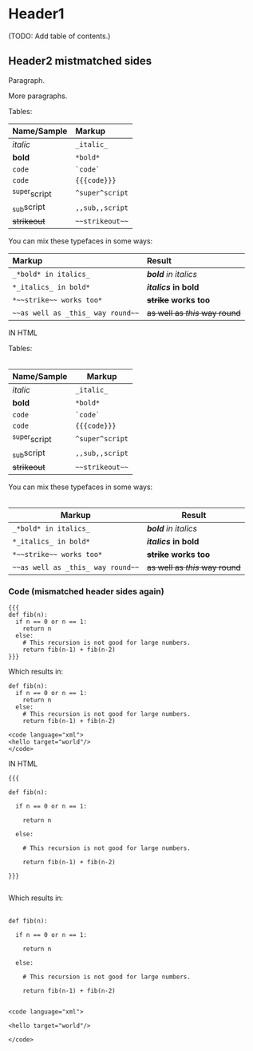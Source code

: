 # Header1

(TODO: Add table of contents.)

## Header2 mistmatched sides

Paragraph.

More paragraphs.

Tables:

|**Name/Sample**   | **Markup**       |
|:-----------------|:-----------------|
|  _italic_        | ` _italic_ `       |
|  **bold**         | ` *bold* `         |
|  ` code `         | `` `code` ``     |
|  ` code `        | ` {{{code}}} `     |
|  <sup>super</sup>script  | ` ^super^script `  |
|  <sub>sub</sub>script  | ` ,,sub,,script `  |
| ~~strikeout~~    | ` ~~strikeout~~ `  |

You can mix these typefaces in some ways:

|       **Markup**                    |        **Result**                 |
|:------------------------------------|:----------------------------------|
| ` _*bold* in italics_ `             | _**bold** in italics_             |
| ` *_italics_ in bold* `             | **_italics_ in bold**             |
| ` *~~strike~~ works too* `          | **~~strike~~ works too**          |
| ` ~~as well as _this_ way round~~ ` | ~~as well as _this_ way round~~   |

IN HTML

<span>
Tables:<br>
<br>
<table><thead><th><b>Name/Sample</b>   </th><th> <b>Markup</b>       </th></thead><tbody>
<tr><td>  <i>italic</i>       </td><td> <code>_italic_</code>       </td></tr>
<tr><td>  <b>bold</b>         </td><td> <code>*bold*</code>         </td></tr>
<tr><td>  <code>code</code>         </td><td> <code>`code`</code>     </td></tr>
<tr><td>  <code>code</code>     </td><td> <code>{{{code}}}</code>     </td></tr>
<tr><td>  <sup>super</sup>script  </td><td> <code>^super^script</code>  </td></tr>
<tr><td>  <sub>sub</sub>script  </td><td> <code>,,sub,,script</code>  </td></tr>
<tr><td> <del>strikeout</del>   </td><td> <code>~~strikeout~~</code>  </td></tr></tbody></table>

You can mix these typefaces in some ways:<br>
<br>
<table><thead><th>       <b>Markup</b>                    </th><th>        <b>Result</b>                 </th></thead><tbody>
<tr><td> <code>_*bold* in italics_</code>             </td><td> <i><b>bold</b> in italics</i>             </td></tr>
<tr><td> <code>*_italics_ in bold*</code>             </td><td> <b><i>italics</i> in bold</b>             </td></tr>
<tr><td> <code>*~~strike~~ works too*</code>          </td><td> <b><del>strike</del> works too</b>          </td></tr>
<tr><td> <code>~~as well as _this_ way round~~</code> </td><td> <del>as well as <i>this</i> way round</del> </td></tr>
</span></tbody></table>

### Code (mismatched header sides again)

```
{{{
def fib(n):
  if n == 0 or n == 1:
    return n
  else:
    # This recursion is not good for large numbers.
    return fib(n-1) + fib(n-2)
}}}
```

Which results in:

```
def fib(n):
  if n == 0 or n == 1:
    return n
  else:
    # This recursion is not good for large numbers.
    return fib(n-1) + fib(n-2)
```

```
<code language="xml">
<hello target="world"/>
</code>
```

IN HTML

<span>
<pre><code>{{{<br>
def fib(n):<br>
  if n == 0 or n == 1:<br>
    return n<br>
  else:<br>
    # This recursion is not good for large numbers.<br>
    return fib(n-1) + fib(n-2)<br>
}}}<br>
</code></pre>

Which results in:<br>
<br>
<pre><code>def fib(n):<br>
  if n == 0 or n == 1:<br>
    return n<br>
  else:<br>
    # This recursion is not good for large numbers.<br>
    return fib(n-1) + fib(n-2)<br>
</code></pre>

<pre><code>&lt;code language="xml"&gt;<br>
&lt;hello target="world"/&gt;<br>
&lt;/code&gt;<br>
</code></pre>
</span>
